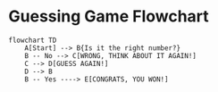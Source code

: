 # Guessing Game Flowchart 
```mermaid
flowchart TD
    A[Start] --> B{Is it the right number?}
    B -- No --> C[WRONG, THINK ABOUT IT AGAIN!]
    C --> D[GUESS AGAIN!]
    D --> B
    B -- Yes ----> E[CONGRATS, YOU WON!]
```
